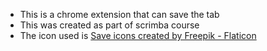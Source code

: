 - This is a chrome extension that can save the tab
- This was created as part of scrimba course
- The icon used is <a href="https://www.flaticon.com/free-icons/save" title="save icons">Save icons created by Freepik - Flaticon</a>

